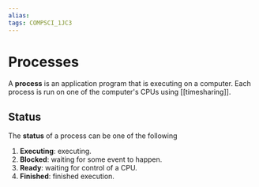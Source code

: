 ```yaml
---
alias:
tags: COMPSCI_1JC3
---
```

# Processes
A **process** is an application program that is executing on a computer. Each process is run on one of the computer's CPUs using [[timesharing]]. 

## Status
The **status** of a process can be one of the following
1. **Executing**: executing. 
2. **Blocked**: waiting for some event to happen.
3. **Ready**: waiting for control of a CPU.
4. **Finished**: finished execution.

